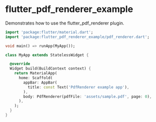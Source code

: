 # flutter_pdf_renderer_example

Demonstrates how to use the flutter_pdf_renderer plugin.

```dart
import 'package:flutter/material.dart';
import 'package:flutter_pdf_renderer_example/pdf_renderer.dart';

void main() => runApp(MyApp());

class MyApp extends StatelessWidget {

  @override
  Widget build(BuildContext context) {
    return MaterialApp(
      home: Scaffold(
        appBar: AppBar(
          title: const Text('PdfRenderer example app'),
        ),
        body: PdfRenderer(pdfFile: 'assets/sample.pdf', page: 0),
      ),
    );
  }
}

```